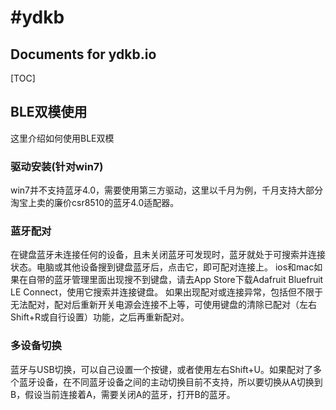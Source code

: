 #ydkb
===

Documents for ydkb.io
-------------------
[TOC]
## BLE双模使用
这里介绍如何使用BLE双模

### 驱动安装(针对win7)
win7并不支持蓝牙4.0，需要使用第三方驱动，这里以千月为例，千月支持大部分淘宝上卖的廉价csr8510的蓝牙4.0适配器。

### 蓝牙配对
在键盘蓝牙未连接任何的设备，且未关闭蓝牙可发现时，蓝牙就处于可搜索并连接状态。电脑或其他设备搜到键盘蓝牙后，点击它，即可配对连接上。
ios和mac如果在自带的蓝牙管理里面出现搜不到键盘，请去App Store下载Adafruit Bluefruit LE Connect，使用它搜索并连接键盘。
如果出现配对或连接异常，包括但不限于无法配对，配对后重新开关电源会连接不上等，可使用键盘的清除已配对（左右Shift+R或自行设置）功能，之后再重新配对。

### 多设备切换
蓝牙与USB切换，可以自己设置一个按键，或者使用左右Shift+U。如果配对了多个蓝牙设备，在不同蓝牙设备之间的主动切换目前不支持，所以要切换从A切换到B，假设当前连接着A，需要关闭A的蓝牙，打开B的蓝牙。
